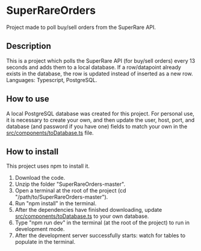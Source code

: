 # SuperRareOrders 
Project made to poll buy/sell orders from the SuperRare API. 

## Description
This is a project which polls the SuperRare API (for buy/sell orders) every 13 seconds and adds them to a local database. If a row/datapoint already exists in the database, the row is updated instead of inserted as a new row. Languages: Typescript, PostgreSQL.

## How to use 
A local PostgreSQL database was created for this project. For personal use, it is necessary to create your own, and then update the user, host, port, and database (and password if you have one) fields to match your own in the [src/components/toDatabase.ts](src/components/toDatabase.ts) file.

## How to install
This project uses npm to install it. 
1. Download the code.
2. Unzip the folder "SuperRareOrders-master".
3. Open a terminal at the root of the project (cd "/path/to/SuperRareOrders-master").
4. Run "npm install" in the terminal.
5. After the dependencies have finished downloading, update [src/components/toDatabase.ts](src/components/toDatabase.ts) to your own database.
6. Type "npm run dev" in the terminal (at the root of the project) to run in development mode.
7. After the development server successfully starts: watch for tables to populate in the terminal.